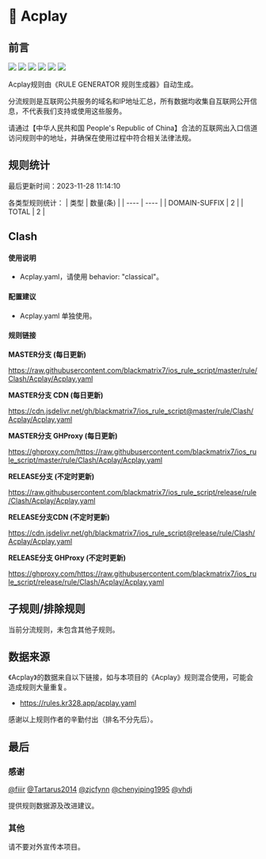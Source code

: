 # 🧸 Acplay

## 前言

![](https://shields.io/badge/-移除重复规则-ff69b4) ![](https://shields.io/badge/-DOMAIN与DOMAIN--SUFFIX合并-green) ![](https://shields.io/badge/-DOMAIN--SUFFIX间合并-critical) ![](https://shields.io/badge/-DOMAIN与DOMAIN--KEYWORD合并-9cf) ![](https://shields.io/badge/-DOMAIN--SUFFIX与DOMAIN--KEYWORD合并-blue) ![](https://shields.io/badge/-IP--CIDR(6)合并-blueviolet) 

Acplay规则由《RULE GENERATOR 规则生成器》自动生成。

分流规则是互联网公共服务的域名和IP地址汇总，所有数据均收集自互联网公开信息，不代表我们支持或使用这些服务。

请通过【中华人民共和国 People's Republic of China】合法的互联网出入口信道访问规则中的地址，并确保在使用过程中符合相关法律法规。

## 规则统计

最后更新时间：2023-11-28 11:14:10

各类型规则统计：
| 类型 | 数量(条)  | 
| ---- | ----  |
| DOMAIN-SUFFIX | 2  | 
| TOTAL | 2  | 


## Clash 

#### 使用说明
- Acplay.yaml，请使用 behavior: "classical"。

#### 配置建议
- Acplay.yaml 单独使用。

#### 规则链接
**MASTER分支 (每日更新)**

https://raw.githubusercontent.com/blackmatrix7/ios_rule_script/master/rule/Clash/Acplay/Acplay.yaml

**MASTER分支 CDN (每日更新)**

https://cdn.jsdelivr.net/gh/blackmatrix7/ios_rule_script@master/rule/Clash/Acplay/Acplay.yaml

**MASTER分支 GHProxy (每日更新)**

https://ghproxy.com/https://raw.githubusercontent.com/blackmatrix7/ios_rule_script/master/rule/Clash/Acplay/Acplay.yaml

**RELEASE分支 (不定时更新)**

https://raw.githubusercontent.com/blackmatrix7/ios_rule_script/release/rule/Clash/Acplay/Acplay.yaml

**RELEASE分支CDN (不定时更新)**

https://cdn.jsdelivr.net/gh/blackmatrix7/ios_rule_script@release/rule/Clash/Acplay/Acplay.yaml

**RELEASE分支 GHProxy (不定时更新)**

https://ghproxy.com/https://raw.githubusercontent.com/blackmatrix7/ios_rule_script/release/rule/Clash/Acplay/Acplay.yaml

## 子规则/排除规则


当前分流规则，未包含其他子规则。

## 数据来源

《Acplay》的数据来自以下链接，如与本项目的《Acplay》规则混合使用，可能会造成规则大量重复。

- https://rules.kr328.app/acplay.yaml


感谢以上规则作者的辛勤付出（排名不分先后）。

## 最后

### 感谢

[@fiiir](https://github.com/fiiir) [@Tartarus2014](https://github.com/Tartarus2014) [@zjcfynn](https://github.com/zjcfynn) [@chenyiping1995](https://github.com/chenyiping1995) [@vhdj](https://github.com/vhdj)

提供规则数据源及改进建议。

### 其他

请不要对外宣传本项目。